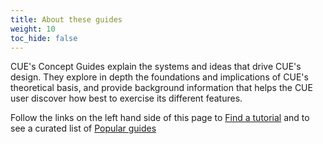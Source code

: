 ```yaml
---
title: About these guides
weight: 10
toc_hide: false
---
```


CUE's Concept Guides explain the systems and ideas that drive CUE's design.
They explore in depth the foundations and implications of CUE's theoretical
basis, and provide background information that helps the CUE user discover how
best to exercise its different features.

Follow the links on the left hand side of this page to [Find a tutorial](TODO) and
to see a curated list of [Popular guides](TODO)
